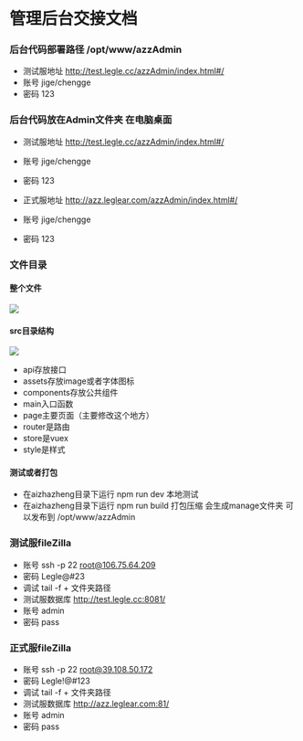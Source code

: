 # 管理后台交接文档


### 后台代码部署路径 /opt/www/azzAdmin
* 测试服地址 http://test.legle.cc/azzAdmin/index.html#/
* 账号 jige/chengge
* 密码 123

### 后台代码放在Admin文件夹 在电脑桌面
* 测试服地址 http://test.legle.cc/azzAdmin/index.html#/
* 账号 jige/chengge
* 密码 123

* 正式服地址 http://azz.leglear.com/azzAdmin/index.html#/
* 账号 jige/chengge
* 密码 123

### 文件目录
#### 整个文件
![](http://azz-test.oss-cn-shenzhen.aliyuncs.com/admin/cCCwzaXREdSSMyQBw6wn2axH3hKhx5kC%E5%B1%8F%E5%B9%95%E5%BF%AB%E7%85%A7+2017-12-29+%E4%B8%8B%E5%8D%886.06.09.png)  

#### src目录结构
![](http://azz-test.oss-cn-shenzhen.aliyuncs.com/admin/cCCwzaXREdSSMyQBw6wn2axH3hKhx5kC%E5%B1%8F%E5%B9%95%E5%BF%AB%E7%85%A7+2017-12-29+%E4%B8%8B%E5%8D%886.06.23.png)  
* api存放接口
* assets存放image或者字体图标
* components存放公共组件
* main入口函数
* page主要页面（主要修改这个地方）
* router是路由
* store是vuex
* style是样式

#### 测试或者打包
* 在aizhazheng目录下运行 npm run dev 本地测试
* 在aizhazheng目录下运行 npm run build 打包压缩 会生成manage文件夹 可以发布到 /opt/www/azzAdmin

### 测试服fileZilla
* 账号 ssh -p 22 root@106.75.64.209
* 密码 Legle@#23
* 调试 tail -f  + 文件夹路径
* 测试服数据库 http://test.legle.cc:8081/
* 账号 admin
* 密码 pass


### 正式服fileZilla
* 账号 ssh -p 22 root@39.108.50.172
* 密码 Legle!@#123
* 调试 tail -f  + 文件夹路径
* 测试服数据库 http://azz.leglear.com:81/
* 账号 admin
* 密码 pass


